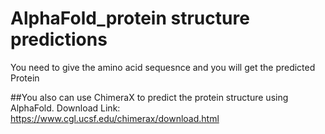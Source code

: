 # AlphaFold_protein structure predictions
You need to give the amino acid sequesnce and you will get the predicted Protein

##You also can use ChimeraX to predict the protein structure using AlphaFold. Download Link: https://www.cgl.ucsf.edu/chimerax/download.html
